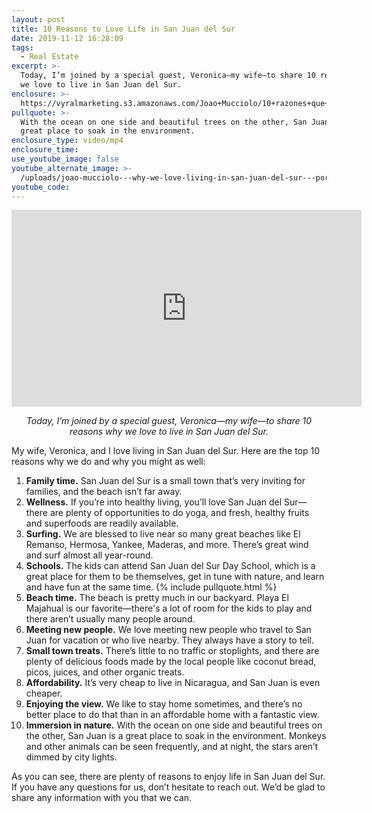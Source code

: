 ```yaml
---
layout: post
title: 10 Reasons to Love Life in San Juan del Sur
date: 2019-11-12 16:28:09
tags:
  - Real Estate
excerpt: >-
  Today, I’m joined by a special guest, Veronica—my wife—to share 10 reasons why
  we love to live in San Juan del Sur.
enclosure: >-
  https://vyralmarketing.s3.amazonaws.com/Joao+Mucciolo/10+razones+que+nos+gusta+vivir+en+San+Juan+del+sur.mp4
pullquote: >-
  With the ocean on one side and beautiful trees on the other, San Juan is a
  great place to soak in the environment.
enclosure_type: video/mp4
enclosure_time:
use_youtube_image: false
youtube_alternate_image: >-
  /uploads/joao-mucciolo---why-we-love-living-in-san-juan-del-sur---por-qué-nos-encanta-vivir-en-san-juan-del-sur-youtube.jpg
youtube_code:
---
```

<center><iframe width="560" height="315" src="https://www.youtube.com/embed/G0hUcct57DA?start=237" frameborder="0" allow="accelerometer; autoplay; encrypted-media; gyroscope; picture-in-picture" allowfullscreen></iframe></center>


<p style="text-align:center;"><em>Today, I’m joined by a special guest, Veronica—my wife—to share 10 reasons why we love to live in San Juan del Sur.</em></p>



My wife, Veronica, and I love living in San Juan del Sur. Here are the top 10 reasons why we do and why you might as well:

1. **Family time.** San Juan del Sur is a small town that’s very inviting for families, and the beach isn’t far away.
2. **Wellness.** If you’re into healthy living, you’ll love San Juan del Sur—there are plenty of opportunities to do yoga, and fresh, healthy fruits and superfoods are readily available.
3. **Surfing.** We are blessed to live near so many great beaches like El Remanso, Hermosa, Yankee, Maderas, and more. There’s great wind and surf almost all year-round.
4. **Schools.** The kids can attend San Juan del Sur Day School, which is a great place for them to be themselves, get in tune with nature, and learn and have fun at the same time.
{% include pullquote.html %}
5. **Beach time.** The beach is pretty much in our backyard. Playa El Majahual is our favorite—there's a lot of room for the kids to play and there aren’t usually many people around.
6. **Meeting new people.** We love meeting new people who travel to San Juan for vacation or who live nearby. They always have a story to tell.
7. **Small town treats.** There’s little to no traffic or stoplights, and there are plenty of delicious foods made by the local people like coconut bread, picos, juices, and other organic treats.
8. **Affordability.** It’s very cheap to live in Nicaragua, and San Juan is even cheaper.
9. **Enjoying the view.** We like to stay home sometimes, and there’s no better place to do that than in an affordable home with a fantastic view.
10. **Immersion in nature.** With the ocean on one side and beautiful trees on the other, San Juan is a great place to soak in the environment. Monkeys and other animals can be seen frequently, and at night, the stars aren’t dimmed by city lights.

As you can see, there are plenty of reasons to enjoy life in San Juan del Sur. If you have any questions for us, don’t hesitate to reach out. We’d be glad to share any information with you that we can.

&nbsp;